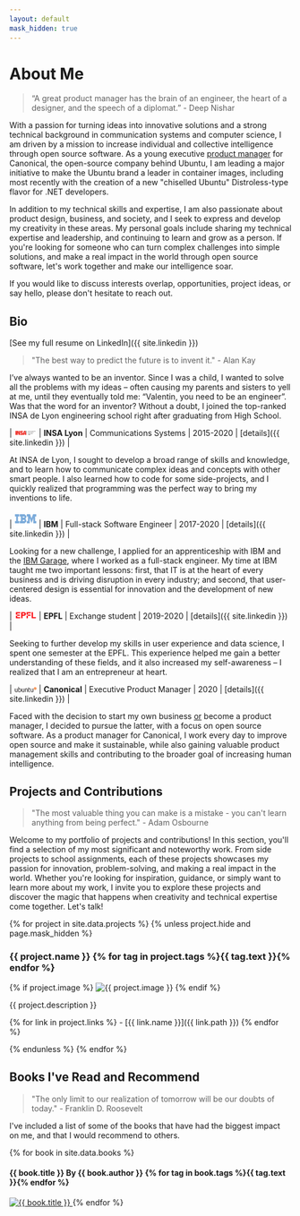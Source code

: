 ```yaml
---
layout: default
mask_hidden: true
---
```


# About Me

> “A great product manager has the brain of an engineer, the heart of a designer, and the speech of a diplomat.” - Deep Nishar

With a passion for turning ideas into innovative solutions and a strong technical background in communication systems and computer science, I am driven by a mission to increase individual and collective intelligence through open source software. As a young executive [product manager](https://www.quora.com/Why-do-engineers-become-product-managers/answer/Fareed-Mosavat?ch=3&share=5287df25&srid=3XLCB) for Canonical, the open-source company behind Ubuntu, I am leading a major initiative to make the Ubuntu brand a leader in container images, including most recently with the creation of a new "chiselled Ubuntu" Distroless-type flavor for .NET developers.

In addition to my technical skills and expertise, I am also passionate about product design, business, and society, and I seek to express and develop my creativity in these areas. My personal goals include sharing my technical expertise and leadership, and continuing to learn and grow as a person. If you're looking for someone who can turn complex challenges into simple solutions, and make a real impact in the world through open source software, let's work together and make our intelligence soar.

If you would like to discuss interests overlap, opportunities, project ideas, or say hello, please don't hesitate to reach out.

## Bio

[See my full resume on LinkedIn]({{ site.linkedin }})

> "The best way to predict the future is to invent it." - Alan Kay

I’ve always wanted to be an inventor. Since I was a child, I wanted to solve all the problems with my ideas – often causing my parents and sisters to yell at me, until they eventually told me: “Valentin, you need to be an engineer”. Was that the word for an inventor? Without a doubt, I joined the top-ranked INSA de Lyon engineering school right after graduating from High School.

| <img src="/assets/img/logo-insa.png" alt="INSA Lyon" width="40"/> | **INSA Lyon** | Communications Systems | 2015-2020 | [details]({{ site.linkedin }}) |

At INSA de Lyon, I sought to develop a broad range of skills and knowledge, and to learn how to communicate complex ideas and concepts with other smart people. I also learned how to code for some side-projects, and I quickly realized that programming was the perfect way to bring my inventions to life.

| <img src="/assets/img/logo-ibm.png" alt="IBM" width="40"/> | **IBM** | Full-stack Software Engineer | 2017-2020 | [details]({{ site.linkedin }}) |

Looking for a new challenge, I applied for an apprenticeship with IBM and the [IBM Garage](https://www.ibm.com/cloud/architecture/careers), where I worked as a full-stack engineer. My time at IBM taught me two important lessons: first, that IT is at the heart of every business and is driving disruption in every industry; and second, that user-centered design is essential for innovation and the development of new ideas.

| <img src="/assets/img/logo-epfl.png" alt="EPFL" width="40"/> | **EPFL** | Exchange student | 2019-2020 | [details]({{ site.linkedin }}) |

Seeking to further develop my skills in user experience and data science, I spent one semester at the EPFL. This experience helped me gain a better understanding of these fields, and it also increased my self-awareness – I realized that I am an entrepreneur at heart.

| <img src="/assets/img/logo-ubuntu.png" alt="Canonical" width="40"/> | **Canonical** | Executive Product Manager | 2020 | [details]({{ site.linkedin }}) |

Faced with the decision to start my own business [or](https://productcoalition.com/you-are-not-the-ceo-9f665d0e4a46) become a product manager, I decided to pursue the latter, with a focus on open source software. As a product manager for Canonical, I work every day to improve open source and make it sustainable, while also gaining valuable product management skills and contributing to the broader goal of increasing human intelligence.

<!-- > "What's the best thing you could be working on? and, why aren't you?". — [Paul Graham](http://paulgraham.com/procrastination.html) -->


<!--
Minified version:
I've always wanted to be an inventor. Since I was a child, I wanted to solve all the problems with my ideas. Without any doubt, I joined the top-ranked INSA de Lyon engineering school right after graduating from High School.
Learning how to code for some side-projects, I quickly realized it was the perfect way to bring all my inventions to life. More than that, programming isn't related to only one field and neither were my ideas.
Willing to learn from the real world as soon as possible, I joined IBM in 2017 for a 3-year apprenticeship as a Full-Stack Software Engineer -- currently working in the IBM Garage for Cloud division.
After spending a semester at the EPFL studying user experience and data science, I came back with a new mindset: entrepreneur is the right word for inventor!
I'm determined about my next move: If you're looking for a Product Manager who's passionate, curious and motivated to learn; not only a thinker but a maker... let's chat and see how we are going to improve our world together!
-->

## Projects and Contributions

> "The most valuable thing you can make is a mistake - you can't learn anything from being perfect." - Adam Osbourne

Welcome to my portfolio of projects and contributions! In this section, you'll find a selection of my most significant and noteworthy work. From side projects to school assignments, each of these projects showcases my passion for innovation, problem-solving, and making a real impact in the world. Whether you're looking for inspiration, guidance, or simply want to learn more about my work, I invite you to explore these projects and discover the magic that happens when creativity and technical expertise come together. Let's talk!

<!-- First one is the most recent active one.
Some of them link to a more detailed README, some are just a title and a short description... There's no ground rule! -->

{% for project in site.data.projects %}
{% unless project.hide and page.mask_hidden %}
### {{ project.name }} {% for tag in project.tags %}<span class="tag {{ tag.class }}">{{ tag.text }}</span>{% endfor %}

{% if project.image %}
![{{ project.image }}](/assets/img/projects/{{project.image}})
{% endif %}

{{ project.description }}

{% for link in project.links %} - [{{ link.name }}]({{ link.path }})
{% endfor %}

{% endunless %}
{% endfor %}


<!-- ## Ideas
Some project ideas I had but I haven't done (yet). 

> "It's not about ideas. It's about making ideas happen." - Scott Belsky

> "Success is not final, failure is not fatal: it is the courage to continue that counts." - Winston Churchill

> "Design is not just what it looks like and feels like. Design is how it works." - Steve Jobs

Work in progress... Coming soon! -->

## Books I've Read and Recommend

> "The only limit to our realization of tomorrow will be our doubts of today." - Franklin D. Roosevelt

I've included a list of some of the books that have had the biggest impact on me, and that I would recommend to others.

{% for book in site.data.books %}
#### {{ book.title }} <span class="author">By {{ book.author }}</span>  {% for tag in book.tags %}<span class="tag {{ tag.class }}">{{ tag.text }}</span>{% endfor %}

<a href="{{ book.link }}" target="_blank">
<img class="book" src="/assets/img/books/{{ book.image }}" alt="{{ book.title }}" />
</a>
{% endfor %}
